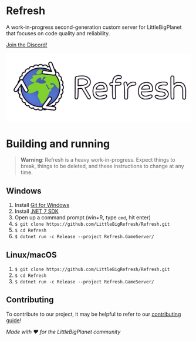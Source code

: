 # Refresh

A work-in-progress second-generation custom server for LittleBigPlanet that focuses on code quality and reliability.

[Join the Discord!](https://discord.gg/xN5yKdxmWG)

<p align="center">
  <img width="600" src="https://github.com/LittleBigRefresh/Branding/blob/main/logos/refresh_type_transparent.png">
</p>

# Building and running

> **Warning**:
> Refresh is a heavy work-in-progress. Expect things to break, things to be deleted, and these instructions to change at any time.

## Windows

1. Install [Git for Windows](https://gitforwindows.org/)
2. Install [.NET 7 SDK](https://dotnet.microsoft.com/en-us/download/dotnet/7.0)
3. Open up a command prompt (win+R, type `cmd`, hit enter)
4. `$ git clone https://github.com/LittleBigRefresh/Refresh.git`
5. `$ cd Refresh`
6. `$ dotnet run -c Release --project Refresh.GameServer/`

## Linux/macOS
1. `$ git clone https://github.com/LittleBigRefresh/Refresh.git`
1. `$ cd Refresh`
1. `$ dotnet run -c Release --project Refresh.GameServer/`

## Contributing
To contribute to our project, it may be helpful to refer to our [contributing guide](CONTRIBUTING.md)!

*Made with :heart: for the LittleBigPlanet community*
